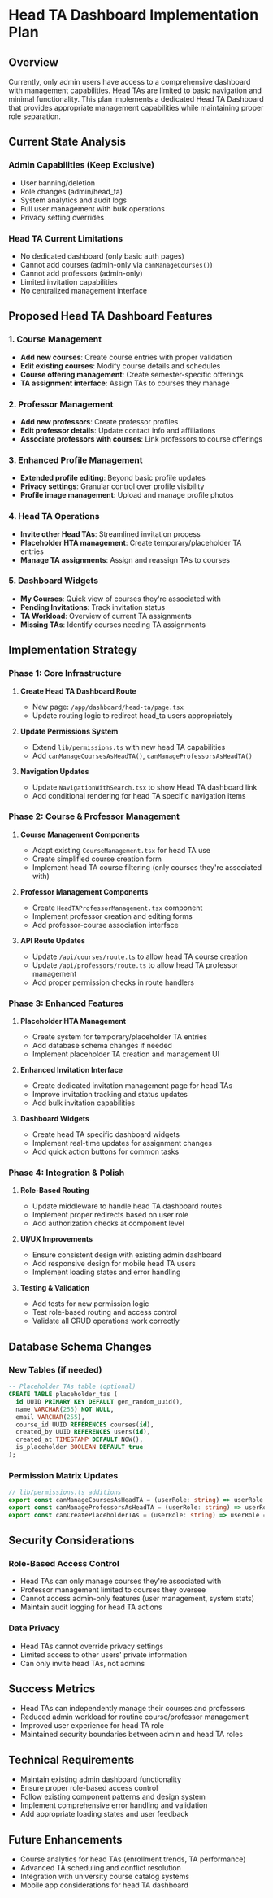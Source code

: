 # Head TA Dashboard Implementation Plan

## Overview
Currently, only admin users have access to a comprehensive dashboard with management capabilities. Head TAs are limited to basic navigation and minimal functionality. This plan implements a dedicated Head TA Dashboard that provides appropriate management capabilities while maintaining proper role separation.

## Current State Analysis

### Admin Capabilities (Keep Exclusive)
- User banning/deletion
- Role changes (admin/head_ta)
- System analytics and audit logs
- Full user management with bulk operations
- Privacy setting overrides

### Head TA Current Limitations
- No dedicated dashboard (only basic auth pages)
- Cannot add courses (admin-only via `canManageCourses()`)
- Cannot add professors (admin-only)
- Limited invitation capabilities
- No centralized management interface

## Proposed Head TA Dashboard Features

### 1. Course Management
- **Add new courses**: Create course entries with proper validation
- **Edit existing courses**: Modify course details and schedules
- **Course offering management**: Create semester-specific offerings
- **TA assignment interface**: Assign TAs to courses they manage

### 2. Professor Management
- **Add new professors**: Create professor profiles
- **Edit professor details**: Update contact info and affiliations
- **Associate professors with courses**: Link professors to course offerings

### 3. Enhanced Profile Management
- **Extended profile editing**: Beyond basic profile updates
- **Privacy settings**: Granular control over profile visibility
- **Profile image management**: Upload and manage profile photos

### 4. Head TA Operations
- **Invite other Head TAs**: Streamlined invitation process
- **Placeholder HTA management**: Create temporary/placeholder TA entries
- **Manage TA assignments**: Assign and reassign TAs to courses

### 5. Dashboard Widgets
- **My Courses**: Quick view of courses they're associated with
- **Pending Invitations**: Track invitation status
- **TA Workload**: Overview of current TA assignments
- **Missing TAs**: Identify courses needing TA assignments

## Implementation Strategy

### Phase 1: Core Infrastructure
1. **Create Head TA Dashboard Route**
   - New page: `/app/dashboard/head-ta/page.tsx`
   - Update routing logic to redirect head_ta users appropriately

2. **Update Permissions System**
   - Extend `lib/permissions.ts` with new head TA capabilities
   - Add `canManageCoursesAsHeadTA()`, `canManageProfessorsAsHeadTA()`

3. **Navigation Updates**
   - Update `NavigationWithSearch.tsx` to show Head TA dashboard link
   - Add conditional rendering for head TA specific navigation items

### Phase 2: Course & Professor Management
1. **Course Management Components**
   - Adapt existing `CourseManagement.tsx` for head TA use
   - Create simplified course creation form
   - Implement head TA course filtering (only courses they're associated with)

2. **Professor Management Components**
   - Create `HeadTAProfessorManagement.tsx` component
   - Implement professor creation and editing forms
   - Add professor-course association interface

3. **API Route Updates**
   - Update `/api/courses/route.ts` to allow head TA course creation
   - Update `/api/professors/route.ts` to allow head TA professor management
   - Add proper permission checks in route handlers

### Phase 3: Enhanced Features  
1. **Placeholder HTA Management**
   - Create system for temporary/placeholder TA entries
   - Add database schema changes if needed
   - Implement placeholder TA creation and management UI

2. **Enhanced Invitation Interface**
   - Create dedicated invitation management page for head TAs
   - Improve invitation tracking and status updates
   - Add bulk invitation capabilities

3. **Dashboard Widgets**
   - Create head TA specific dashboard widgets
   - Implement real-time updates for assignment changes
   - Add quick action buttons for common tasks

### Phase 4: Integration & Polish
1. **Role-Based Routing**
   - Update middleware to handle head TA dashboard routes
   - Implement proper redirects based on user role
   - Add authorization checks at component level

2. **UI/UX Improvements**
   - Ensure consistent design with existing admin dashboard
   - Add responsive design for mobile head TA users
   - Implement loading states and error handling

3. **Testing & Validation**
   - Add tests for new permission logic
   - Test role-based routing and access control
   - Validate all CRUD operations work correctly

## Database Schema Changes

### New Tables (if needed)
```sql
-- Placeholder TAs table (optional)
CREATE TABLE placeholder_tas (
  id UUID PRIMARY KEY DEFAULT gen_random_uuid(),
  name VARCHAR(255) NOT NULL,
  email VARCHAR(255),
  course_id UUID REFERENCES courses(id),
  created_by UUID REFERENCES users(id),
  created_at TIMESTAMP DEFAULT NOW(),
  is_placeholder BOOLEAN DEFAULT true
);
```

### Permission Matrix Updates
```typescript
// lib/permissions.ts additions
export const canManageCoursesAsHeadTA = (userRole: string) => userRole === 'head_ta' || userRole === 'admin';
export const canManageProfessorsAsHeadTA = (userRole: string) => userRole === 'head_ta' || userRole === 'admin';
export const canCreatePlaceholderTAs = (userRole: string) => userRole === 'head_ta' || userRole === 'admin';
```

## Security Considerations

### Role-Based Access Control
- Head TAs can only manage courses they're associated with
- Professor management limited to courses they oversee
- Cannot access admin-only features (user management, system stats)
- Maintain audit logging for head TA actions

### Data Privacy
- Head TAs cannot override privacy settings
- Limited access to other users' private information
- Can only invite head TAs, not admins

## Success Metrics
- Head TAs can independently manage their courses and professors
- Reduced admin workload for routine course/professor management
- Improved user experience for head TA role
- Maintained security boundaries between admin and head TA roles

## Technical Requirements
- Maintain existing admin dashboard functionality
- Ensure proper role-based access control
- Follow existing component patterns and design system
- Implement comprehensive error handling and validation
- Add appropriate loading states and user feedback

## Future Enhancements
- Course analytics for head TAs (enrollment trends, TA performance)
- Advanced TA scheduling and conflict resolution
- Integration with university course catalog systems
- Mobile app considerations for head TA dashboard